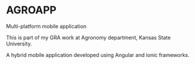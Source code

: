 # AGROAPP
Multi-platform mobile application

This is part of my GRA work at Agronomy department, Kansas State University. 

A hybrid mobile application developed using Angular and ionic frameworks.
